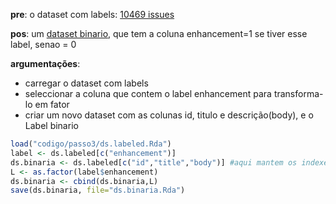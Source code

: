 **pre**: 
o dataset com labels: [10469 issues](http://nitanilla.com/svm-issues/passo3/ds.labeled.Rda)

**pos**:
 um [dataset binario](http://nitanilla.com/svm-issues/passo4/ds.binaria.Rda), que tem a coluna enhancement=1 se tiver esse label, senao = 0

**argumentações**: 
- carregar o dataset com labels
- seleccionar a coluna que contem o label enhancement para transforma-lo em fator
- criar um novo dataset com as colunas id, titulo e descrição(body), e o Label binario

```R
load("codigo/passo3/ds.labeled.Rda")
label <- ds.labeled[c("enhancement")]
ds.binaria <- ds.labeled[c("id","title","body")] #aqui mantem os indexes
L <- as.factor(label$enhancement)
ds.binaria <- cbind(ds.binaria,L)
save(ds.binaria, file="ds.binaria.Rda")
```
